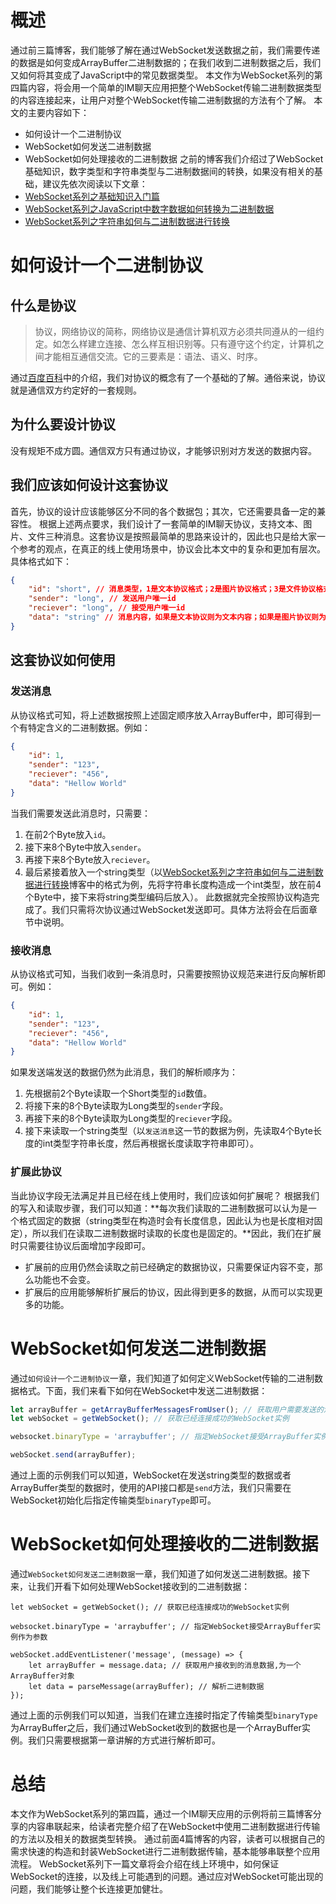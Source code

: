 # 概述
通过前三篇博客，我们能够了解在通过WebSocket发送数据之前，我们需要传递的数据是如何变成ArrayBuffer二进制数据的；在我们收到二进制数据之后，我们又如何将其变成了JavaScript中的常见数据类型。
本文作为WebSocket系列的第四篇内容，将会用一个简单的IM聊天应用把整个WebSocket传输二进制数据类型的内容连接起来，让用户对整个WebSocket传输二进制数据的方法有个了解。
本文的主要内容如下：
- 如何设计一个二进制协议
- WebSocket如何发送二进制数据
- WebSocket如何处理接收的二进制数据
之前的博客我们介绍过了WebSocket基础知识，数字类型和字符串类型与二进制数据间的转换，如果没有相关的基础，建议先依次阅读以下文章：
- [WebSocket系列之基础知识入门篇](https://juejin.im/post/5ab91ac96fb9a028db58b1d5)
- [WebSocket系列之JavaScript中数字数据如何转换为二进制数据](https://juejin.im/post/5abb560a6fb9a028d141262b)
- [WebSocket系列之字符串如何与二进制数据进行转换](https://juejin.im/post/5abdc38ef265da2375070008)
# 如何设计一个二进制协议
## 什么是协议
> 协议，网络协议的简称，网络协议是通信计算机双方必须共同遵从的一组约定。如怎么样建立连接、怎么样互相识别等。只有遵守这个约定，计算机之间才能相互通信交流。它的三要素是：语法、语义、时序。  

通过[百度百科](https://baike.baidu.com/item/%E5%8D%8F%E8%AE%AE/13020269)中的介绍，我们对协议的概念有了一个基础的了解。通俗来说，协议就是通信双方约定好的一套规则。
## 为什么要设计协议
没有规矩不成方圆。通信双方只有通过协议，才能够识别对方发送的数据内容。
## 我们应该如何设计这套协议
首先，协议的设计应该能够区分不同的各个数据包；其次，它还需要具备一定的兼容性。
根据上述两点要求，我们设计了一套简单的IM聊天协议，支持文本、图片、文件三种消息。这套协议是按照最简单的思路来设计的，因此也只是给大家一个参考的观点，在真正的线上使用场景中，协议会比本文中的复杂和更加有层次。具体格式如下：
```json
{
    "id": "short", // 消息类型，1是文本协议格式；2是图片协议格式；3是文件协议格式
    "sender": "long", // 发送用户唯一id
    "reciever": "long", // 接受用户唯一id
    "data": "string" // 消息内容，如果是文本协议则为文本内容；如果是图片协议则为图片地址；如果是文件协议则为文件地址
}
```
## 这套协议如何使用
### 发送消息
从协议格式可知，将上述数据按照上述固定顺序放入ArrayBuffer中，即可得到一个有特定含义的二进制数据。例如：
```json
{
    "id": 1,
    "sender": "123",
    "reciever": "456",
    "data": "Hellow World"
}
```
当我们需要发送此消息时，只需要：
1. 在前2个Byte放入`id`。
2. 接下来8个Byte中放入`sender`。
3. 再接下来8个Byte放入`reciever`。
4. 最后紧接着放入一个string类型（以[WebSocket系列之字符串如何与二进制数据进行转换](https://juejin.im/post/5abdc38ef265da2375070008)博客中的格式为例，先将字符串长度构造成一个int类型，放在前4个Byte中，接下来将string类型编码后放入）。
此数据就完全按照协议构造完成了。我们只需将次协议通过WebSocket发送即可。具体方法将会在后面章节中说明。
### 接收消息
从协议格式可知，当我们收到一条消息时，只需要按照协议规范来进行反向解析即可。例如：
```json
{
    "id": 1,
    "sender": "123",
    "reciever": "456",
    "data": "Hellow World"
}
```
如果发送端发送的数据仍然为此消息，我们的解析顺序为：
1. 先根据前2个Byte读取一个Short类型的`id`数值。
2. 将接下来的8个Byte读取为Long类型的`sender`字段。
3. 再接下来的8个Byte读取为Long类型的`reciever`字段。
4. 接下来读取一个string类型（以`发送消息`这一节的数据为例，先读取4个Byte长度的int类型字符串长度，然后再根据长度读取字符串即可）。
### 扩展此协议
当此协议字段无法满足并且已经在线上使用时，我们应该如何扩展呢？
根据我们的写入和读取步骤，我们可以知道：**每次我们读取的二进制数据可以认为是一个格式固定的数据（string类型在构造时会有长度信息，因此认为也是长度相对固定），所以我们在读取二进制数据时读取的长度也是固定的。**因此，我们在扩展时只需要往协议后面增加字段即可。
- 扩展前的应用仍然会读取之前已经确定的数据协议，只需要保证内容不变，那么功能也不会变。
- 扩展后的应用能够解析扩展后的协议，因此得到更多的数据，从而可以实现更多的功能。
# WebSocket如何发送二进制数据
通过`如何设计一个二进制协议`一章，我们知道了如何定义WebSocket传输的二进制数据格式。下面，我们来看下如何在WebSocket中发送二进制数据：
```javascript
let arrayBuffer = getArrayBufferMessagesFromUser(); // 获取用户需要发送的消息数据,为一个ArrayBuffer对象
let webSocket = getWebSocket(); // 获取已经连接成功的WebSocket实例

websocket.binaryType = 'arraybuffer'; // 指定WebSocket接受ArrayBuffer实例作为参数

webSocket.send(arrayBuffer);
```
通过上面的示例我们可以知道，WebSocket在发送string类型的数据或者ArrayBuffer类型的数据时，使用的API接口都是`send`方法，我们只需要在WebSocket初始化后指定传输类型`binaryType`即可。
# WebSocket如何处理接收的二进制数据
通过`WebSocket如何发送二进制数据`一章，我们知道了如何发送二进制数据。接下来，让我们开看下如何处理WebSocket接收到的二进制数据：
```
let webSocket = getWebSocket(); // 获取已经连接成功的WebSocket实例

websocket.binaryType = 'arraybuffer'; // 指定WebSocket接受ArrayBuffer实例作为参数

webSocket.addEventListener('message', (message) => {
    let arrayBuffer = message.data; // 获取用户接收到的消息数据,为一个ArrayBuffer对象
    let data = parseMessage(arrayBuffer); // 解析二进制数据
});
```
通过上面的示例我们可以知道，当我们在建立连接时指定了传输类型`binaryType`为ArrayBuffer之后，我们通过WebSocket收到的数据也是一个ArrayBuffer实例。我们只需要根据第一章讲解的方式进行解析即可。
# 总结
本文作为WebSocket系列的第四篇，通过一个IM聊天应用的示例将前三篇博客分享的内容串联起来，给读者完整介绍了在WebSocket中使用二进制数据进行传输的方法以及相关的数据类型转换。
通过前面4篇博客的内容，读者可以根据自己的需求快速的构造和封装WebSocket进行二进制数据传输，基本能够串联整个应用流程。
WebSocket系列下一篇文章将会介绍在线上环境中，如何保证WebSocket的连接，以及线上可能遇到的问题。通过应对WebSocket可能出现的问题，我们能够让整个长连接更加健壮。